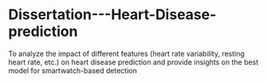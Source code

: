 # Dissertation---Heart-Disease-prediction
To analyze the impact of different features (heart rate variability, resting heart rate, etc.) on heart disease prediction and provide insights on the best model for smartwatch-based detection
